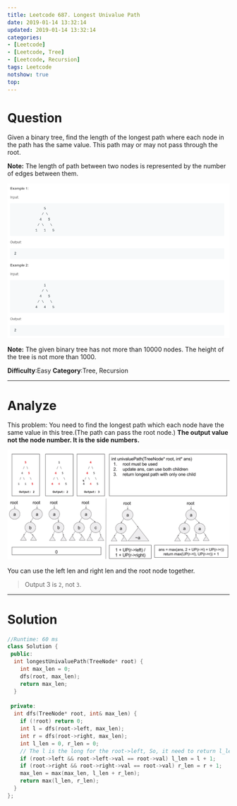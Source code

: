```yaml
---
title: Leetcode 687. Longest Univalue Path
date: 2019-01-14 13:32:14
updated: 2019-01-14 13:32:14
categories: 
- [Leetcode]
- [Leetcode, Tree]
- [Leetcode, Recursion]
tags: Leetcode
notshow: true
top:
---
```


# Question

Given a binary tree, find the length of the longest path where each node in the path has the same value. This path may or may not pass through the root.

**Note:**  The length of path between two nodes is represented by the number of edges between them.

![](/images/in-post/2019-01-14-Leetcode-687-Longest-Univalue-Path/2019-01-14-14-04-36.png)

**Note:**  The given binary tree has not more than 10000 nodes. The height of the tree is not more than 1000.

**Difficulty**:Easy
**Category**:Tree, Recursion

<!-- more -->

------------

# Analyze

This problem: You need to find the longest path which each node have the same value in this tree.(The path can pass the root node.) **The output value not the node number. It is the side numbers.**

![](/images/in-post/2019-01-14-Leetcode-687-Longest-Univalue-Path/2019-01-14-14-09-28.png)

You can use the left len and right len and the root node together.

> Output 3 is `2`, not `3`.
 
------------

# Solution

```cpp
//Runtime: 60 ms
class Solution {
 public:
  int longestUnivaluePath(TreeNode* root) {
    int max_len = 0;
    dfs(root, max_len);
    return max_len;
  }

 private:
  int dfs(TreeNode* root, int& max_len) {
    if (!root) return 0;
    int l = dfs(root->left, max_len);
    int r = dfs(root->right, max_len);
    int l_len = 0, r_len = 0;
    // The l is the long for the root->left, So, it need to return l_len
    if (root->left && root->left->val == root->val) l_len = l + 1;
    if (root->right && root->right->val == root->val) r_len = r + 1;
    max_len = max(max_len, l_len + r_len);
    return max(l_len, r_len);
  }
};
```


